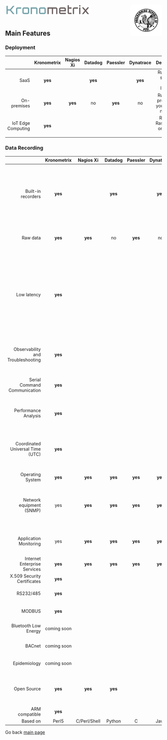 <img src="/docs/img/k-logo.png" align="left" height="35" width="275" />
<img src="/docs/img/perl_logo.png" align="right" height="100" width="100" />
<br/><br/>
<br/>

## Main Features


### Deployment

|| Kronometrix | Nagios Xi | Datadog | Paessler | Dynatrace | Description |
|------:|:------:|:------:|:------:|:------:|:------:|:------:| 
| SaaS | **yes** |  | **yes** | | **yes** | Run it as a service, over Internet |
| On-premises | **yes** | **yes** | no | **yes** | no | Run it as a product on your private network |  
| IoT Edge Computing | **yes** | | | |  | Run it on RaspberryPI or ARMv8 <a href="https://en.wikipedia.org/wiki/Single-board_computer">SBC</a> |


### Data Recording

|| Kronometrix | Nagios Xi | Datadog | Paessler | Dynatrace | Description |
|------:|:------:|:------:|:------:|:------:|:------:|:------:| 
| Built-in recorders | **yes** |  | **yes** | | **yes** | Own or 3rd party recorders. Datadog uses StatsD. Dynatrace uses Java Compuware agent for Linux, Windows, AIX |
| Raw data | **yes** | **yes** | no | **yes** | no | Datadog aggregates raw data every 10 seconds |  
| Low latency | **yes** | | | | | Kronometrix recorders have a low memory and CPU footprint, designed  to monitor individual system resources, offered as a open-source software based on Perl 5 for easy customisatio |
| Observability and Troubleshooting | **yes** | | | | | Designed to be used interactive and continuous mode |
| Serial Command Communication | **yes** | | | | | Manage & control serial attached sensors and devices |
| Performance Analysis | **yes** | | | | | Designed for performance analysis and capacity management |
| Coordinated Universal Time  (UTC) | **yes** | | | | | Kronometrix Data Recording uses UTC by default making easy and simple to share data  |
| Operating System | **yes** | **yes** | **yes** | **yes** | **yes** | |
| Network equipment (SNMP) | yes | **yes** | **yes** | **yes** | **yes** | Kronometrix Data Recording uses UTC by default making easy and simple to share data  |
| Application Monitoring | yes | **yes** | **yes** | **yes** | **yes** | Kronometrix improvements Q2 2021 J2EE, DB monitoring |
| Internet Enterprise Services | **yes** | **yes** | **yes** | **yes** | **yes** | |
| X.509 Security Certificates | **yes** | | | | | |
| RS232/485 | **yes** | | | | | Serial RS232/RS485 support |
| MODBUS | **yes** | | | | | MODBUS RTU, ASCII, TCP support |
| Bluetooth Low Energy | coming soon | | | | | Kronometrix roadmap 2021 |
| BACnet | coming soon | | | | | Kronometrix roadmap 2021 |
| Epidemiology | coming soon | | | | | Kronometrix roadmap 2021 |
| Open Source | **yes** | **yes** | **yes** | | | Datadog uses StatsD. Dynatrace uses Compuware Java agent |
| ARM compatible | **yes** | | | | | |
| Based on | Perl5 | C/Perl/Shell | Python | C | Java | |

Go back [main page](https://gitlab.com/kronometrix/recording/)

